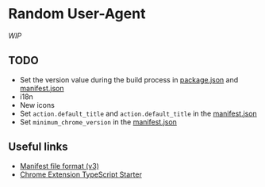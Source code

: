 # Random User-Agent

_WIP_

## TODO

- Set the version value during the build process in [package.json](package.json) and [manifest.json](public/manifest.json)
- i18n
- New icons
- Set `action.default_title` and `action.default_title` in the [manifest.json](public/manifest.json)
- Set `minimum_chrome_version` in the [manifest.json](public/manifest.json)

## Useful links

- [Manifest file format (v3)](https://developer.chrome.com/docs/extensions/mv3/manifest/)
- [Chrome Extension TypeScript Starter](https://github.com/chibat/chrome-extension-typescript-starter)
